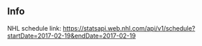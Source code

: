 ## Info
NHL schedule link: https://statsapi.web.nhl.com/api/v1/schedule?startDate=2017-02-19&endDate=2017-02-19